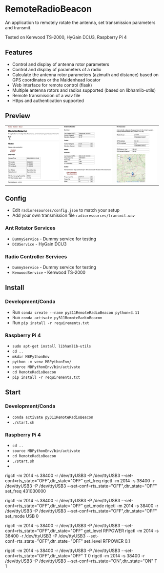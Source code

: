 # RemoteRadioBeacon

An application to remotely rotate the antenna, set transmission parameters and transmit.

Tested on Kenwood TS-2000, HyGain DCU3, Raspberry Pi 4

## Features

- Control and display of antenna rotor parameters
- Control and display of parameters of a radio
- Calculate the antenna rotor parameters (azimuth and distance) based on GPS coordinates or the Maidenhead locator
- Web interface for remote control (flask)
- Multiple antenna rotors and radios supported (based on libhamlib-utils)
- Remote transmission of a wav file
- Https and authentication supported

## Preview

<table>
    <tr>
        <td><img src="images/prev1.png" style="max-height:300px"></td>
        <td><img src="images/prev2.png" style="max-height:300px"></td>
        <td><img src="images/prev3.png" style="max-height:300px"></td>
    </tr>
</table>

## Config

- Edit `radioresources/config.json` to match your setup
- Add your own transmission file `radioresources/transmit.wav`

### Ant Rotator Services

- `DummyService` - Dummy service for testing
- `DCUService` - HyGain DCU3

### Radio Controller Services

- `DummyService` - Dummy service for testing
- `KenwoodService` - Kenwood TS-2000

## Install

### Development/Conda

- Run `conda create --name py311RemoteRadioBeacon python=3.11`
- Run `conda activate py311RemoteRadioBeacon`
- Run `pip install -r requirements.txt`

### Raspberry Pi 4

- `sudo apt-get install libhamlib-utils`
- `cd ..`
- `mkdir MBPythonEnv`
- `python -m venv MBPythonEnv/`
- `source MBPythonEnv/bin/activate`
- `cd RemoteRadioBeacon`
- `pip install -r requirements.txt`

## Start

### Development/Conda

- `conda activate py311RemoteRadioBeacon`
- `./start.sh`

### Raspberry Pi 4

- `cd ..`
- `source MBPythonEnv/bin/activate`
- `cd RemoteRadioBeacon`
- `./start.sh`
-

rigctl -m 2014 -s 38400 -r /dev/ttyUSB3 -P /dev/ttyUSB3 --set-conf=rts_state="OFF",dtr_state="OFF" get_freq
rigctl -m 2014 -s 38400 -r /dev/ttyUSB3 -P /dev/ttyUSB3 --set-conf=rts_state="OFF",dtr_state="OFF" set_freq 431030000

rigctl -m 2014 -s 38400 -r /dev/ttyUSB3 -P /dev/ttyUSB3 --set-conf=rts_state="OFF",dtr_state="OFF" get_mode
rigctl -m 2014 -s 38400 -r /dev/ttyUSB3 -P /dev/ttyUSB3 --set-conf=rts_state="OFF",dtr_state="OFF" set_mode USB 0

rigctl -m 2014 -s 38400 -r /dev/ttyUSB3 -P /dev/ttyUSB3 --set-conf=rts_state="OFF",dtr_state="OFF" get_level RFPOWER
rigctl -m 2014 -s 38400 -r /dev/ttyUSB3 -P /dev/ttyUSB3 --set-conf=rts_state="OFF",dtr_state="OFF" set_level RFPOWER 0.1

rigctl -m 2014 -s 38400 -r /dev/ttyUSB3 -P /dev/ttyUSB3 --set-conf=rts_state="OFF",dtr_state="OFF" T 0
rigctl -m 2014 -s 38400 -r /dev/ttyUSB3 -P /dev/ttyUSB3 --set-conf=rts_state="ON",dtr_state="ON" T 1